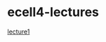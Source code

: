 # ecell4-lectures

[lecture1](https://nbviewer.jupyter.org/github/kaizu/ecell4-lectures/blob/master/lecture1.ipynb)
